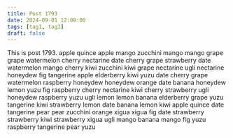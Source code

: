 ```yaml
---
title: Post 1793
date: 2024-09-01 12:00:00
tags: [tag1, tag2]
draft: false
---
```

This is post 1793.
apple
quince
apple
mango
zucchini
mango
mango
grape
grape
watermelon
cherry
nectarine
date
cherry
grape
strawberry
date
watermelon
mango
cherry
kiwi
zucchini
kiwi
grape
nectarine
ugli
nectarine
honeydew
fig
tangerine
apple
elderberry
kiwi
yuzu
date
cherry
grape
watermelon
raspberry
honeydew
honeydew
orange
date
banana
honeydew
lemon
yuzu
fig
raspberry
cherry
nectarine
kiwi
cherry
strawberry
ugli
honeydew
raspberry
yuzu
ugli
lemon
lemon
banana
elderberry
grape
yuzu
tangerine
kiwi
strawberry
lemon
date
banana
lemon
kiwi
apple
quince
date
tangerine
pear
pear
zucchini
orange
xigua
xigua
fig
date
strawberry
strawberry
kiwi
strawberry
xigua
ugli
mango
banana
mango
fig
yuzu
raspberry
tangerine
pear
yuzu
